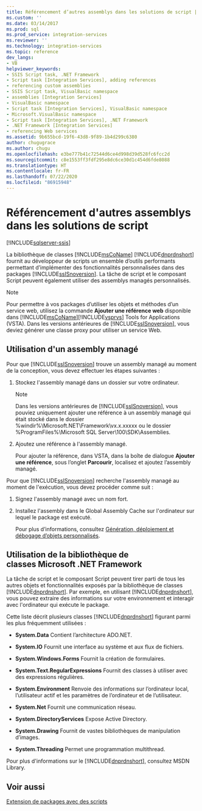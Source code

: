 ```yaml
---
title: Référencement d’autres assemblys dans les solutions de script | Microsoft Docs
ms.custom: ''
ms.date: 03/14/2017
ms.prod: sql
ms.prod_service: integration-services
ms.reviewer: ''
ms.technology: integration-services
ms.topic: reference
dev_langs:
- VB
helpviewer_keywords:
- SSIS Script task, .NET Framework
- Script task [Integration Services], adding references
- referencing custom assemblies
- SSIS Script task, VisualBasic namespace
- assemblies [Integration Services]
- VisualBasic namespace
- Script task [Integration Services], VisualBasic namespace
- Microsoft.VisualBasic namespace
- Script task [Integration Services], .NET Framework
- .NET Framework [Integration Services]
- referencing Web services
ms.assetid: 9b655bcd-19f6-43d8-9f89-1b4d299c6380
author: chugugrace
ms.author: chugu
ms.openlocfilehash: e3be777b41c72544d6ce4d998d39d528fc6fcc2d
ms.sourcegitcommit: c8e1553ff3fdf295e8dc6ce30d1c454d6fde8088
ms.translationtype: HT
ms.contentlocale: fr-FR
ms.lasthandoff: 07/22/2020
ms.locfileid: "86915948"
---
```

# <a name="referencing-other-assemblies-in-scripting-solutions"></a>Référencement d'autres assemblys dans les solutions de script

[!INCLUDE[sqlserver-ssis](../../includes/applies-to-version/sqlserver-ssis.md)]


  La bibliothèque de classes [!INCLUDE[msCoName](../../includes/msconame-md.md)] [!INCLUDE[dnprdnshort](../../includes/dnprdnshort-md.md)] fournit au développeur de scripts un ensemble d’outils performants permettant d’implémenter des fonctionnalités personnalisées dans des packages [!INCLUDE[ssISnoversion](../../includes/ssisnoversion-md.md)]. La tâche de script et le composant Script peuvent également utiliser des assemblys managés personnalisés.  
  
> [!NOTE]
>  Pour permettre à vos packages d’utiliser les objets et méthodes d’un service web, utilisez la commande **Ajouter une référence web** disponible dans [!INCLUDE[msCoName](../../includes/msconame-md.md)][!INCLUDE[vsprvs](../../includes/vsprvs-md.md)] Tools for Applications (VSTA). Dans les versions antérieures de [!INCLUDE[ssISnoversion](../../includes/ssisnoversion-md.md)], vous deviez générer une classe proxy pour utiliser un service Web.  
  
## <a name="using-a-managed-assembly"></a>Utilisation d'un assembly managé  
 Pour que [!INCLUDE[ssISnoversion](../../includes/ssisnoversion-md.md)] trouve un assembly managé au moment de la conception, vous devez effectuer les étapes suivantes :  
  
1.  Stockez l'assembly managé dans un dossier sur votre ordinateur.  
  
    > [!NOTE]  
    >  Dans les versions antérieures de [!INCLUDE[ssISnoversion](../../includes/ssisnoversion-md.md)], vous pouviez uniquement ajouter une référence à un assembly managé qui était stocké dans le dossier %windir%\Microsoft.NET\Framework\vx.x.xxxxx ou le dossier %ProgramFiles%\Microsoft SQL Server\100\SDK\Assemblies.  
  
2.  Ajoutez une référence à l'assembly managé.  
  
     Pour ajouter la référence, dans VSTA, dans la boîte de dialogue **Ajouter une référence**, sous l’onglet **Parcourir**, localisez et ajoutez l’assembly managé.  
  
 Pour que [!INCLUDE[ssISnoversion](../../includes/ssisnoversion-md.md)] recherche l'assembly managé au moment de l'exécution, vous devez procéder comme suit :  
  
1.  Signez l'assembly managé avec un nom fort.  
  
2.  Installez l'assembly dans le Global Assembly Cache sur l'ordinateur sur lequel le package est exécuté.  
  
     Pour plus d’informations, consultez [Génération, déploiement et débogage d’objets personnalisés](../../integration-services/extending-packages-custom-objects/building-deploying-and-debugging-custom-objects.md).  
  
## <a name="using-the-microsoft-net-framework-class-library"></a>Utilisation de la bibliothèque de classes Microsoft .NET Framework  
 La tâche de script et le composant Script peuvent tirer parti de tous les autres objets et fonctionnalités exposés par la bibliothèque de classes [!INCLUDE[dnprdnshort](../../includes/dnprdnshort-md.md)]. Par exemple, en utilisant [!INCLUDE[dnprdnshort](../../includes/dnprdnshort-md.md)], vous pouvez extraire des informations sur votre environnement et interagir avec l'ordinateur qui exécute le package.  
  
 Cette liste décrit plusieurs classes [!INCLUDE[dnprdnshort](../../includes/dnprdnshort-md.md)] figurant parmi les plus fréquemment utilisées :  
  
-   **System.Data** Contient l’architecture ADO.NET.  
  
-   **System.IO** Fournit une interface au système et aux flux de fichiers.  
  
-   **System.Windows.Forms** Fournit la création de formulaires.  
  
-   **System.Text.RegularExpressions** Fournit des classes à utiliser avec des expressions régulières.  
  
-   **System.Environment** Renvoie des informations sur l’ordinateur local, l’utilisateur actif et les paramètres de l’ordinateur et de l’utilisateur.  
  
-   **System.Net** Fournit une communication réseau.  
  
-   **System.DirectoryServices** Expose Active Directory.  
  
-   **System.Drawing** Fournit de vastes bibliothèques de manipulation d’images.  
  
-   **System.Threading** Permet une programmation multithread.  
  
 Pour plus d'informations sur le [!INCLUDE[dnprdnshort](../../includes/dnprdnshort-md.md)], consultez MSDN Library.  
  
## <a name="see-also"></a>Voir aussi  
 [Extension de packages avec des scripts](../../integration-services/extending-packages-scripting/extending-packages-with-scripting.md)  
  
  
